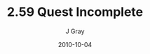 ---
title: '2.59 Quest Incomplete'
alt: 'Mysteries of the Arcana'
date: '2010-10-04'
author: 'J Gray'
artist: 'Keira'
chapter: '2 All the Way Down'
filler: false
---